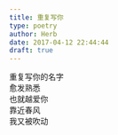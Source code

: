 ```yaml
---  
title: 重复写你  
type: poetry  
author: Herb  
date: 2017-04-12 22:44:44  
draft: true
---  
```

重复写你的名字  
愈发熟悉  
也就越爱你  
靠近春风  
我又被吹动